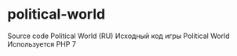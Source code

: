 # political-world
Source code Political World (RU)
Исходный код игры Political World
Используется PHP 7
